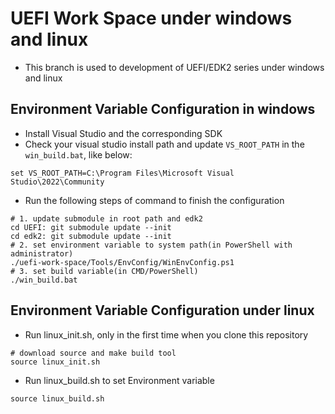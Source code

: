 
# UEFI Work Space under windows and linux

- This branch is used to development of UEFI/EDK2 series under windows and linux

## Environment Variable Configuration in windows

- Install Visual Studio and the corresponding SDK
- Check your visual studio install path and update `VS_ROOT_PATH` in the `win_build.bat`, like below:

```shell
set VS_ROOT_PATH=C:\Program Files\Microsoft Visual Studio\2022\Community
```

- Run the following steps of command to finish the configuration

```shell
# 1. update submodule in root path and edk2
cd UEFI: git submodule update --init
cd edk2: git submodule update --init
# 2. set environment variable to system path(in PowerShell with administrator)
./uefi-work-space/Tools/EnvConfig/WinEnvConfig.ps1
# 3. set build variable(in CMD/PowerShell)
./win_build.bat
```

## Environment Variable Configuration under linux

- Run linux_init.sh, only in the first time when you clone this repository

```shell
# download source and make build tool
source linux_init.sh
```

- Run linux_build.sh to set Environment variable

```shell
source linux_build.sh
```
